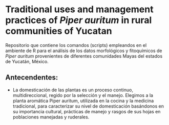 # Traditional uses and management practices of _Piper auritum_ in rural communities of Yucatan

Repositorio que contiene los comandos (scripts) empleandos en el ambiente de R para el análisis de los datos morfológicos y fitoquímicos de _Piper auritum_ provenientes de diferentes comunidades Mayas del estados de Yucatán, México.

## Antecendentes:

- La domesticación de las plantas es un proceso continuo, multidireccional, regido por la selección y el manejo. Elegimos a la planta aromática Piper auritum, utilizada en la cocina y la medicina tradicional, para caracterizar su nivel de domesticación basándonos en su importancia cultural, prácticas de manejo y rasgos de sus hojas en poblaciones manejadas y ruderales. 